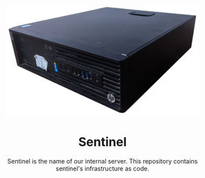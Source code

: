 <div align=center>
    <img alt="sentinel-image" src="https://github.com/xserv-labs/.github/blob/main/images/sentinel/angled.png?raw=True" width=450px>
    <h1>Sentinel</h1>
    <p>Sentinel is the name of our internal server. This repository contains sentinel's infrastructure as code.</p>
</div>

